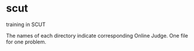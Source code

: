scut
====

training in SCUT

The names of each directory indicate corresponding Online Judge.
One file for one problem. 
